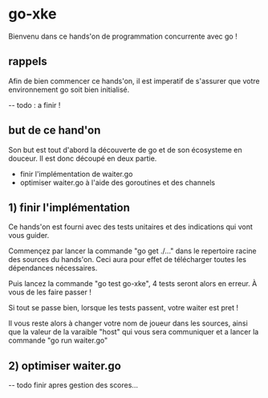 # go-xke

Bienvenu dans ce hands'on de programmation concurrente avec go !

## rappels

Afin de bien commencer ce hands'on, il est imperatif de s'assurer que votre environnement go soit bien initialisé.

-- todo : a finir !

## but de ce hand'on

Son but est tout d'abord la découverte de go et de son écosysteme en douceur. Il est donc découpé en deux partie.

- finir l'implémentation de waiter.go
- optimiser waiter.go à l'aide des goroutines et des channels

## 1) finir l'implémentation

Ce hands'on est fourni avec des tests unitaires et des indications qui vont vous guider.

Commençez par lancer la commande "go get ./..." dans le repertoire racine des sources du hands'on. Ceci aura pour effet
de télécharger toutes les dépendances nécessaires.

Puis lancez la commande "go test go-xke", 4 tests seront alors en erreur. À vous de les faire passer !

Si tout se passe bien, lorsque les tests passent, votre waiter est pret !

Il vous reste alors à changer votre nom de joueur dans les sources, ainsi que la valeur de la varaible "host" qui vous sera
communiquer et a lancer la commande "go run waiter.go"

## 2) optimiser waiter.go

-- todo finir apres gestion des scores...




